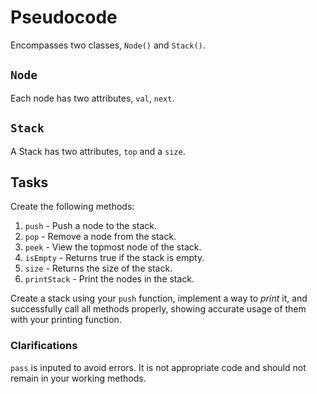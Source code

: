 # Pseudocode
Encompasses two classes, ```Node()``` and  ```Stack()```.


## ```Node``` 
Each node has two attributes, ```val```, ```next```.

## ```Stack```
A Stack has two attributes, ```top``` and a ```size```.

## Tasks
Create the following methods:
1. ```push``` - Push a node to the stack.
2. ```pop``` - Remove a node from the stack.
3. ```peek``` - View the topmost node of the stack.
4. ```isEmpty``` - Returns true if the stack is empty.
5. ```size``` - Returns the size of the stack.
6. ```printStack``` - Print the nodes in the stack.

Create a stack using your ```push``` function, implement a way to _print_ it, and successfully call all methods properly, showing accurate usage of them with your printing function. 

### Clarifications
```pass``` is inputed to avoid errors. It is not appropriate code and should not remain in your working methods.
